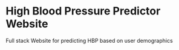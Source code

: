 # High Blood Pressure Predictor Website

Full stack Website for predicting HBP based on user demographics

